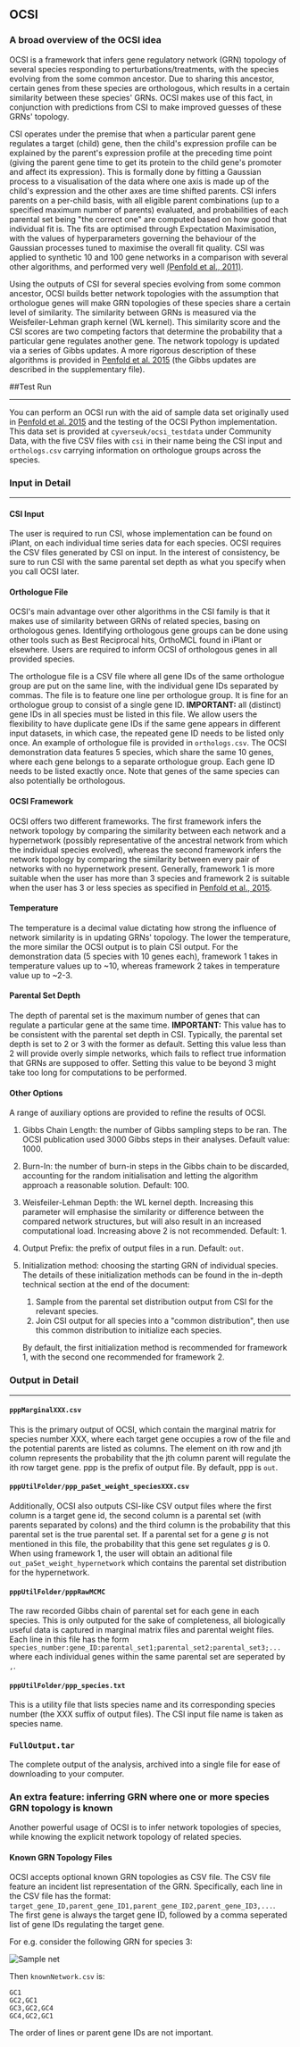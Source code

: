 ## OCSI 
### A broad overview of the OCSI idea

OCSI is a framework that infers gene regulatory network (GRN) topology of several species responding to perturbations/treatments, with the species evolving from the some common ancestor. Due to sharing this ancestor, certain genes from these species are orthologous, which results in a certain similarity between these species' GRNs. OCSI makes use of this fact, in conjunction with predictions from CSI to make improved guesses of these GRNs' topology.

CSI operates under the premise that when a particular parent gene regulates a target (child) gene, then the child's expression profile can be explained by the parent's expression profile at the preceding time point (giving the parent gene time to get its protein to the child gene's promoter and affect its expression). This is formally done by fitting a Gaussian process to a visualisation of the data where one axis is made up of the child's expression and the other axes are time shifted parents. CSI infers parents on a per-child basis, with all eligible parent combinations (up to a specified maximum number of parents) evaluated, and probabilities of each parental set being "the correct one" are computed based on how good that individual fit is. The fits are optimised through Expectation Maximisation, with the values of hyperparameters governing the behaviour of the Gaussian processes tuned to maximise the overall fit quality. CSI was applied to synthetic 10 and 100 gene networks in a comparison with several other algorithms, and performed very well [(Penfold et al., 2011)][penfold2011].

Using the outputs of CSI for several species evolving from some common ancestor, OCSI builds better network topologies with the assumption that orthologue genes will make GRN topologies of these species share a certain level of similarity. The similarity between GRNs is measured via the Weisfeiler-Lehman graph kernel (WL kernel). This similarity score and the CSI scores are two competing factors that determine the probability that a particular gene regulates another gene. The network topology is updated via a series of Gibbs updates. A more rigorous description of these algorithms is provided in [Penfold et al. 2015][penfold2015] (the Gibbs updates are described in the supplementary file).

##Test Run
- - -
You can perform an OCSI run with the aid of sample data set originally used in [Penfold et al. 2015][penfold2015] and the testing of the OCSI Python implementation. This data set is provided at `cyverseuk/ocsi_testdata` under Community Data, with the five CSV files with `csi` in their name being the CSI input and `orthologs.csv` carrying information on orthologue groups across the species.

### Input in Detail
- - -
#### CSI Input
The user is required to run CSI, whose implementation can be found on iPlant, on each individual time series data for each species. OCSI requires the CSV files generated by CSI on input. In the interest of consistency, be sure to run CSI with the same parental set depth as what you specify when you call OCSI later.

#### Orthologue File
OCSI's main advantage over other algorithms in the CSI family is that it makes use of similarity between GRNs of related species, basing on orthologous genes. Identifying orthologous gene groups can be done using other tools such as Best Reciprocal hits, OrthoMCL found in iPlant or elsewhere. Users are required to inform OCSI of orthologous genes in all provided species. 

The orthologue file is a CSV file where all gene IDs of the same orthologue group are put on the same line, with the individual gene IDs separated by commas. The file is to feature one line per orthologue group. It is fine for an orthologue group to consist of a single gene ID. **IMPORTANT:** all (distinct) gene IDs in all species must be listed in this file. We allow users the flexibility to have duplicate gene IDs if the same gene appears in different input datasets, in which case, the repeated gene ID needs to be listed only once. An example of orthologue file is provided in `orthologs.csv`. The OCSI demonstration data features 5 species, which share the same 10 genes, where each gene belongs to a separate orthologue group. Each gene ID needs to be listed exactly once. Note that genes of the same species can also potentially be orthologous. 

#### OCSI Framework
OCSI offers two different frameworks. The first framework infers the network topology by comparing the similarity between each network and a hypernetwork (possibly representative of the ancestral network from which the individual species evolved), whereas the second framework infers the network topology by comparing the similarity between every pair of networks with no hypernetwork present. Generally, framework 1 is more suitable when the user has more than 3 species and framework 2 is suitable when the user has 3 or less species as specified in [Penfold et al., 2015][penfold2015].
#### Temperature
The temperature is a decimal value dictating how strong the influence of network similarity is in updating GRNs' topology. The lower the temperature, the more similar the OCSI output is to plain CSI output. For the demonstration data (5 species with 10 genes each), framework 1 takes in temperature values up to ~10, whereas framework 2 takes in temperature value up to ~2-3.
#### Parental Set Depth
The depth of parental set is the maximum number of genes that can regulate a particular gene at the same time. **IMPORTANT:** This value has to be consistent with the parental set depth in CSI. Typically, the parental set depth is set to 2 or 3 with the former as default. Setting this value less than 2 will provide overly simple networks, which fails to reflect true information that GRNs are supposed to offer. Setting this value to be beyond 3 might take too long for computations to be performed.

#### Other Options
A range of auxiliary options are provided to refine the results of OCSI.

1. Gibbs Chain Length: the number of Gibbs sampling steps to be ran. The OCSI publication used 3000 Gibbs steps in their analyses. Default value: 1000.
2. Burn-In: the number of burn-in steps in the Gibbs chain to be discarded, accounting for the random initialisation and letting the algorithm approach a reasonable solution. Default: 100.
3. Weisfeiler-Lehman Depth: the WL kernel depth. Increasing this parameter will emphasise the similarity or difference between the compared network structures, but will also result in an increased computational load. Increasing above 2 is not recommended. Default: 1.
4. Output Prefix: the prefix of output files in a run. Default: `out`.
5. Initialization method: choosing the starting GRN of individual species. The details of these initialization methods can be found in the in-depth technical section at the end of the document: 
   1. Sample from the parental set distribution output from CSI for the relevant species.
   2. Join CSI output for all species into a "common distribution", then use this common distribution to initialize each species.

   By default, the first initialization method is recommended for framework 1, with the second one recommended for framework 2.

### Output in Detail
- - - 
#### `pppMarginalXXX.csv`
This is the primary output of OCSI, which contain the marginal matrix for species number XXX, where each target gene occupies a row of the file and the potential parents are listed as columns. The element on ith row and jth column represents the probability that the jth column parent will regulate the ith row target gene. ppp is the prefix of output file. By default, ppp is `out`.

#### `pppUtilFolder/ppp_paSet_weight_speciesXXX.csv`
Additionally, OCSI also outputs CSI-like CSV output files where the first column is a target gene id, the second column is a parental set (with parents separated by colons) and the third column is the probability that this parental set is the true parental set. If a parental set for a gene *g* is not mentioned in this file, the probability that this gene set regulates *g* is 0. When using framework 1, the user will obtain an aditional file `out_paSet_weight_hypernetwork` which contains the parental set distribution for the hypernetwork.
#### `pppUtilFolder/pppRawMCMC`
The raw recorded Gibbs chain of parental set for each gene in each species. This is only outputed for the sake of completeness, all biologically useful data is captured in marginal matrix files and parental weight files. Each line in this file has the form `species_number:gene_ID:parental_set1;parental_set2;parental_set3;...` where each individual genes within the same parental set are seperated by `,`.
#### `pppUtilFolder/ppp_species.txt`
This is a utility file that lists species name and its corresponding species number (the XXX suffix of output files). The CSI input file name is taken as species name.
### `FullOutput.tar`
The complete output of the analysis, archived into a single file for ease of downloading to your computer.

### An extra feature: inferring GRN where one or more species GRN topology is known
Another powerful usage of OCSI is to infer network topologies of species, while knowing the explicit network topology of related species. 

#### Known GRN Topology Files
OCSI accepts optional known GRN topologies as CSV file. The CSV file feature an incident list representation of the GRN. Specifically, each line in the CSV file has the format: `target_gene_ID,parent_gene_ID1,parent_gene_ID2,parent_gene_ID3,...`. The first gene is always the target gene ID, followed by a comma seperated list of gene IDs regulating the target gene.

For e.g. consider the following GRN for species 3:

![Sample net](sampletnet.png)

Then `knownNetwork.csv` is:
```
GC1
GC2,GC1
GC3,GC2,GC4
GC4,GC2,GC1
```
The order of lines or parent gene IDs are not important.

[penfold2011]: http://rsfs.royalsocietypublishing.org/content/1/6/857.short

[penfold2015]: https://bioinformatics.oxfordjournals.org/content/31/12/i97.full.pdf


[shervashidze2011]: http://is.tuebingen.mpg.de/fileadmin/user_upload/files/publications/2012/shervashidze11a.pdf







